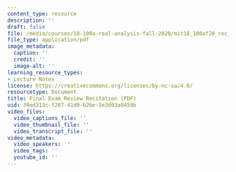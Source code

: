```yaml
---
content_type: resource
description: ''
draft: false
file: /media/courses/18-100a-real-analysis-fall-2020/mit18_100af20_rec_final.pdf
file_type: application/pdf
image_metadata:
  caption: ''
  credit: ''
  image-alt: ''
learning_resource_types:
- Lecture Notes
license: https://creativecommons.org/licenses/by-nc-sa/4.0/
resourcetype: Document
title: Final Exam Review Recitation (PDF)
uid: 39ed313c-f207-41d0-b2be-3e3d03a0450b
video_files:
  video_captions_file: ''
  video_thumbnail_file: ''
  video_transcript_file: ''
video_metadata:
  video_speakers: ''
  video_tags: ''
  youtube_id: ''
---
```

